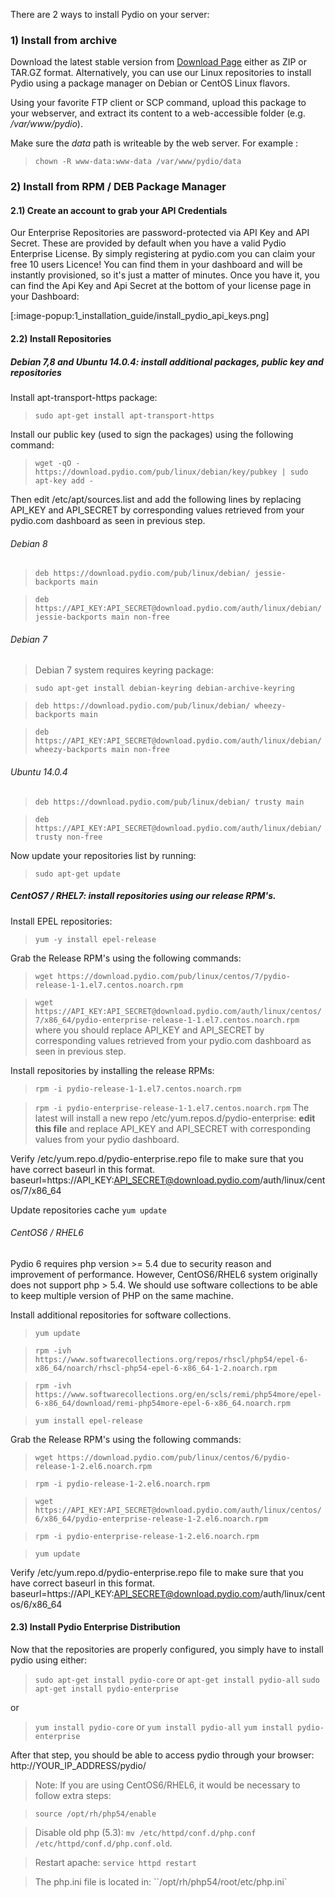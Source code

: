 There are 2 ways to install Pydio on your server:

### 1) Install from archive

Download the latest stable version from [Download Page](https://pyd.io/download) either as ZIP or TAR.GZ format. Alternatively, you can use our Linux repositories to install Pydio using a package manager on Debian or CentOS Linux flavors.

Using your favorite FTP client or SCP command, upload this package to your webserver, and extract its content to a web-accessible folder (e.g. */var/www/pydio*).

Make sure the *data* path is writeable by the web server. For example :

> `chown -R www-data:www-data /var/www/pydio/data`

### 2) Install from RPM / DEB Package Manager

#### 2.1) Create an account to grab your API Credentials

Our Enterprise Repositories are password-protected via API Key and API Secret. These are provided by default when you have a valid Pydio Enterprise License. By simply registering at pydio.com you can claim your free 10 users Licence! You can find them in your dashboard and will be instantly provisioned, so it's just a matter of minutes. Once you have it, you can find the Api Key and Api Secret at the bottom of your license page in your Dashboard:

[:image-popup:1_installation_guide/install_pydio_api_keys.png]


#### 2.2) Install Repositories

##### Debian 7,8 and Ubuntu 14.0.4: install additional packages, public key and repositories

Install apt-transport-https package:

> `sudo apt-get install apt-transport-https`

Install our public key (used to sign the packages) using the following command:

> `wget -qO - https://download.pydio.com/pub/linux/debian/key/pubkey | sudo apt-key add -`

Then edit /etc/apt/sources.list and add the following lines by replacing API_KEY and API_SECRET by corresponding values retrieved from your pydio.com dashboard as seen in previous step.

###### Debian 8
> `deb https://download.pydio.com/pub/linux/debian/ jessie-backports main`

> `deb https://API_KEY:API_SECRET@download.pydio.com/auth/linux/debian/ jessie-backports main non-free`

###### Debian 7

> Debian 7 system requires keyring package:

> `sudo apt-get install debian-keyring debian-archive-keyring`

> `deb https://download.pydio.com/pub/linux/debian/ wheezy-backports main`

> `deb https://API_KEY:API_SECRET@download.pydio.com/auth/linux/debian/ wheezy-backports main non-free`

###### Ubuntu 14.0.4

> `deb https://download.pydio.com/pub/linux/debian/ trusty main`

> `deb https://API_KEY:API_SECRET@download.pydio.com/auth/linux/debian/ trusty non-free`

Now update your repositories list by running:

> `sudo apt-get update`

##### CentOS7 / RHEL7: install repositories using our release RPM's.

Install EPEL repositories:

> `yum -y install epel-release`

Grab the Release RPM's using the following commands:
> `wget https://download.pydio.com/pub/linux/centos/7/pydio-release-1-1.el7.centos.noarch.rpm`

> `wget https://API_KEY:API_SECRET@download.pydio.com/auth/linux/centos/7/x86_64/pydio-enterprise-release-1-1.el7.centos.noarch.rpm`
where you should replace API_KEY and API_SECRET by corresponding values retrieved from your pydio.com dashboard as seen in previous step.

Install repositories by installing the release RPMs:

> `rpm -i pydio-release-1-1.el7.centos.noarch.rpm`

> `rpm -i pydio-enterprise-release-1-1.el7.centos.noarch.rpm` The latest will install a new repo /etc/yum.repos.d/pydio-enterprise: **edit this file** and replace API_KEY and API_SECRET with corresponding values from your pydio dashboard.

Verify /etc/yum.repo.d/pydio-enterprise.repo file to make sure that you have correct baseurl in this format.
baseurl=https://API_KEY:API_SECRET@download.pydio.com/auth/linux/centos/7/x86_64

Update repositories cache `yum update`

###### CentOS6 / RHEL6

Pydio 6 requires php version >= 5.4 due to security reason and improvement of performance. However, CentOS6/RHEL6 system originally does not support php > 5.4. We should use software collections to be able to keep multiple version of PHP on the same machine.

Install additional repositories for software collections.

> `yum update`

> `rpm -ivh https://www.softwarecollections.org/repos/rhscl/php54/epel-6-x86_64/noarch/rhscl-php54-epel-6-x86_64-1-2.noarch.rpm`

> `rpm -ivh https://www.softwarecollections.org/en/scls/remi/php54more/epel-6-x86_64/download/remi-php54more-epel-6-x86_64.noarch.rpm`

> `yum install epel-release`

Grab the Release RPM's using the following commands:

> `wget https://download.pydio.com/pub/linux/centos/6/pydio-release-1-2.el6.noarch.rpm`

> `rpm -i pydio-release-1-2.el6.noarch.rpm`

> `wget https://API_KEY:API_SECRET@download.pydio.com/auth/linux/centos/6/x86_64/pydio-enterprise-release-1-2.el6.noarch.rpm`

> `rpm -i pydio-enterprise-release-1-2.el6.noarch.rpm`

> `yum update`

Verify /etc/yum.repo.d/pydio-enterprise.repo file to make sure that you have correct baseurl in this format.
baseurl=https://API_KEY:API_SECRET@download.pydio.com/auth/linux/centos/6/x86_64

#### 2.3) Install Pydio Enterprise Distribution

Now that the repositories are properly configured, you simply have to install pydio using either:
> `sudo apt-get install pydio-core` or `apt-get install pydio-all`
> `sudo apt-get install pydio-enterprise`

or

> `yum install pydio-core` or `yum install pydio-all` 
> `yum install pydio-enterprise`

After that step, you should be able to access pydio through your browser: http://YOUR_IP_ADDRESS/pydio/


> Note: If you are using CentOS6/RHEL6, it would be necessary to follow extra steps:

> `source /opt/rh/php54/enable`

> Disable old php (5.3): `mv /etc/httpd/conf.d/php.conf /etc/httpd/conf.d/php.conf.old`.

> Restart apache: `service httpd restart`

> The php.ini file is located in: ``/opt/rh/php54/root/etc/php.ini`